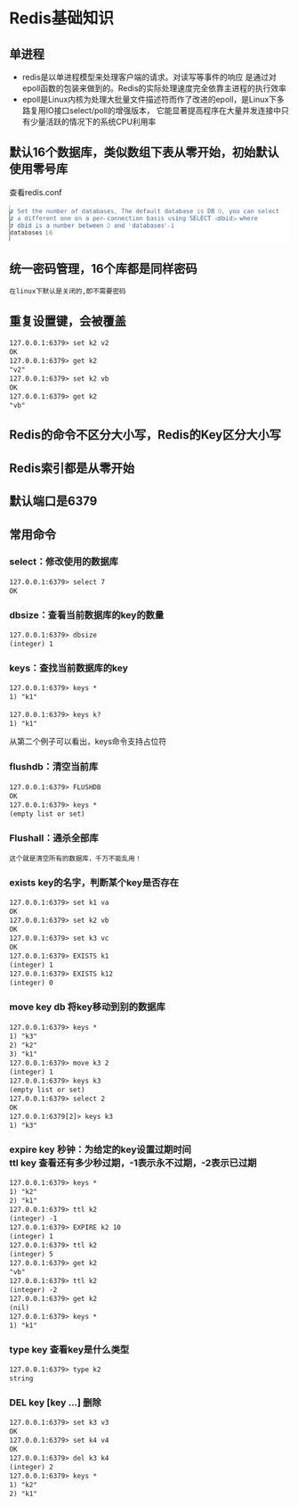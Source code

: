 # Redis基础知识
## 单进程
* redis是以单进程模型来处理客户端的请求。对读写等事件的响应 是通过对epoll函数的包装来做到的。Redis的实际处理速度完全依靠主进程的执行效率
* epoll是Linux内核为处理大批量文件描述符而作了改进的epoll，是Linux下多路复用IO接口select/poll的增强版本， 它能显著提高程序在大量并发连接中只有少量活跃的情况下的系统CPU利用率

## 默认16个数据库，类似数组下表从零开始，初始默认使用零号库
查看redis.conf<br>

![无法加载图片](https://github.com/Ywfy/Learning-summary-for-Redis/blob/master/Basic/db.png)<br>

## 统一密码管理，16个库都是同样密码
```
在linux下默认是关闭的,即不需要密码
```

## 重复设置键，会被覆盖
```
127.0.0.1:6379> set k2 v2
OK
127.0.0.1:6379> get k2
"v2"
127.0.0.1:6379> set k2 vb
OK
127.0.0.1:6379> get k2
"vb"
```

## Redis的命令不区分大小写，Redis的Key区分大小写

## Redis索引都是从零开始
## 默认端口是6379

## 常用命令

### select：修改使用的数据库
```
127.0.0.1:6379> select 7
OK
```

### dbsize：查看当前数据库的key的数量
```
127.0.0.1:6379> dbsize
(integer) 1
```

### keys：查找当前数据库的key
```
127.0.0.1:6379> keys *
1) "k1"

127.0.0.1:6379> keys k?
1) "k1"
```
从第二个例子可以看出，keys命令支持占位符

### flushdb：清空当前库
```
127.0.0.1:6379> FLUSHDB
OK
127.0.0.1:6379> keys *
(empty list or set)
```

### Flushall：通杀全部库
```
这个就是清空所有的数据库，千万不能乱用！
```

###  exists key的名字，判断某个key是否存在
```
127.0.0.1:6379> set k1 va
OK
127.0.0.1:6379> set k2 vb
OK
127.0.0.1:6379> set k3 vc
OK
127.0.0.1:6379> EXISTS k1
(integer) 1
127.0.0.1:6379> EXISTS k12
(integer) 0
```

###  move key db 将key移动到别的数据库
```
127.0.0.1:6379> keys *
1) "k3"
2) "k2"
3) "k1"
127.0.0.1:6379> move k3 2
(integer) 1
127.0.0.1:6379> keys k3
(empty list or set)
127.0.0.1:6379> select 2
OK
127.0.0.1:6379[2]> keys k3
1) "k3"
```

###  expire key 秒钟：为给定的key设置过期时间<br>ttl key 查看还有多少秒过期，-1表示永不过期，-2表示已过期
```
127.0.0.1:6379> keys *
1) "k2"
2) "k1"
127.0.0.1:6379> ttl k2
(integer) -1
127.0.0.1:6379> EXPIRE k2 10
(integer) 1
127.0.0.1:6379> ttl k2
(integer) 5
127.0.0.1:6379> get k2
"vb"
127.0.0.1:6379> ttl k2
(integer) -2
127.0.0.1:6379> get k2
(nil)
127.0.0.1:6379> keys *
1) "k1"
```

###  type key 查看key是什么类型
```
127.0.0.1:6379> type k2
string
```

### DEL key [key ...] 删除
```
127.0.0.1:6379> set k3 v3
OK
127.0.0.1:6379> set k4 v4
OK
127.0.0.1:6379> del k3 k4
(integer) 2
127.0.0.1:6379> keys *
1) "k2"
2) "k1"
```

